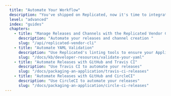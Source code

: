 ```yaml
---
  title: "Automate Your Workflow"
  description: "You've shipped on Replicated, now it's time to integrate Replicated's tooling to automate application management and facilitate collaboration."
  level: "advanced"
  index: "guides"
  chapters:
    - title: "Manage Releases and Channels with the Replicated Vendor CLI"
      description: "Automate your releases and channel creation "
      slug: "/api/replicated-vendor-cli"
    - title: "Automate YAML Validation"
      description: "Use Replicated's linting tools to ensure your Application's YAML spec is valid"
      slug: "/docs/kb/developer-resources/validate-your-yaml"
    - title: "Automate Releases with GitHub and Travis CI"
      description: "Use Travis CI to automate your releases"
      slug: "/docs/packaging-an-application/travis-ci-releases"
    - title: "Automate Releases with GitHub and CircleCI"
      description: "Use CircleCI to automate your releases"
      slug: "/docs/packaging-an-application/circle-ci-releases"
---
```

